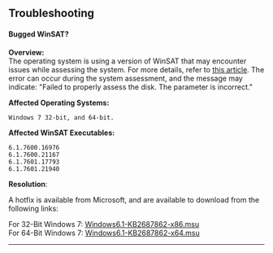 ## Troubleshooting

#### Bugged WinSAT?

**Overview:**\
The operating system is using a version of WinSAT that may encounter issues while assessing the system. For more details, refer to [this article](https://support.microsoft.com/en-us/topic/-the-parameter-is-incorrect-error-message-when-you-run-winsat-in-windows-7-b8c320cc-ce3f-70a7-593e-8aa3ed3b5b5f). The error can occur during the system assessment, and the message may indicate: "Failed to properly assess the disk. The parameter is incorrect."

**Affected Operating Systems:**
```
Windows 7 32-bit, and 64-bit.
```

**Affected WinSAT Executables:**
```
6.1.7600.16976
6.1.7600.21167
6.1.7601.17793
6.1.7601.21940
```

**Resolution**:

A hotfix is available from Microsoft, and are available to download from the following links:

For 32-Bit Windows 7: [Windows6.1-KB2687862-x86.msu](https://github.com/MuertoGB/WinEI/raw/main/stream/hotfix/Windows6.1-KB2687862-x86.msu)\
For 64-Bit Windows 7: [Windows6.1-KB2687862-x64.msu](https://github.com/MuertoGB/WinEI/raw/main/stream/hotfix/Windows6.1-KB2687862-x64.msu)

---